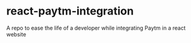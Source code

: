 # react-paytm-integration
A repo to ease the life of a developer while integrating Paytm in a react website
